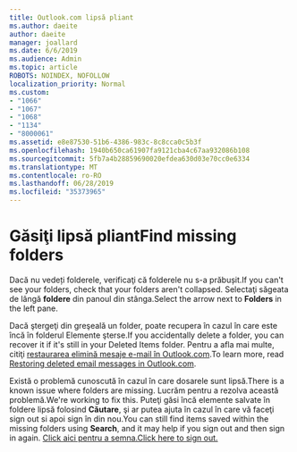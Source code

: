 ```yaml
---
title: Outlook.com lipsă pliant
ms.author: daeite
author: daeite
manager: joallard
ms.date: 6/6/2019
ms.audience: Admin
ms.topic: article
ROBOTS: NOINDEX, NOFOLLOW
localization_priority: Normal
ms.custom:
- "1066"
- "1067"
- "1068"
- "1134"
- "8000061"
ms.assetid: e8e87530-51b6-4386-983c-8c8cca0c5b3f
ms.openlocfilehash: 1940b650ca61907fa9121cba4c67aa932086b108
ms.sourcegitcommit: 5fb7a4b28859690020efdea630d03e70cc0e6334
ms.translationtype: MT
ms.contentlocale: ro-RO
ms.lasthandoff: 06/28/2019
ms.locfileid: "35373965"
---
```

# <a name="find-missing-folders"></a><span data-ttu-id="dfcd3-102">Găsiţi lipsă pliant</span><span class="sxs-lookup"><span data-stu-id="dfcd3-102">Find missing folders</span></span>

<span data-ttu-id="dfcd3-103">Dacă nu vedeți folderele, verificaţi că folderele nu s-a prăbușit.</span><span class="sxs-lookup"><span data-stu-id="dfcd3-103">If you can't see your folders, check that your folders aren't collapsed.</span></span> <span data-ttu-id="dfcd3-104">Selectaţi săgeata de lângă **foldere** din panoul din stânga.</span><span class="sxs-lookup"><span data-stu-id="dfcd3-104">Select the arrow next to **Folders** in the left pane.</span></span>
  
<span data-ttu-id="dfcd3-105">Dacă ştergeţi din greşeală un folder, poate recupera în cazul în care este încă în folderul Elemente şterse.</span><span class="sxs-lookup"><span data-stu-id="dfcd3-105">If you accidentally delete a folder, you can recover it if it's still in your Deleted Items folder.</span></span> <span data-ttu-id="dfcd3-106">Pentru a afla mai multe, citiţi [restaurarea elimină mesaje e-mail în Outlook.com](https://support.office.com/article/cf06ab1b-ae0b-418c-a4d9-4e895f83ed50).</span><span class="sxs-lookup"><span data-stu-id="dfcd3-106">To learn more, read [Restoring deleted email messages in Outlook.com](https://support.office.com/article/cf06ab1b-ae0b-418c-a4d9-4e895f83ed50).</span></span>
  
<span data-ttu-id="dfcd3-107">Există o problemă cunoscută în cazul în care dosarele sunt lipsă.</span><span class="sxs-lookup"><span data-stu-id="dfcd3-107">There is a known issue where folders are missing.</span></span> <span data-ttu-id="dfcd3-108">Lucrăm pentru a rezolva această problemă.</span><span class="sxs-lookup"><span data-stu-id="dfcd3-108">We're working to fix this.</span></span> <span data-ttu-id="dfcd3-109">Puteţi găsi încă elemente salvate în foldere lipsă folosind **Căutare**, şi ar putea ajuta în cazul în care vă faceţi sign out si apoi sign în din nou.</span><span class="sxs-lookup"><span data-stu-id="dfcd3-109">You can still find items saved within the missing folders using **Search**, and it may help if you sign out and then sign in again.</span></span> [<span data-ttu-id="dfcd3-110">Click aici pentru a semna.</span><span class="sxs-lookup"><span data-stu-id="dfcd3-110">Click here to sign out.</span></span>](https://login.live.com/logout.srf)
